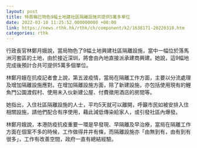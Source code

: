 ```yaml
---
layout: post
title: 特首稱已物色9幅土地建社區隔離設施共提供5萬多單位
date: 2022-03-10 11:25:52.000000000 +08:00
link: https://news.rthk.hk/rthk/ch/component/k2/1638171-20220310.htm
categories: rthk
---
```


行政長官林鄭月娥說，當局物色了9幅土地興建社區隔離設施，當中一幅位於落馬洲河套區的土地，由於接近深圳，將會由內地直接派承建商興建。她說，這9幅地完成後預計合共可提供5萬多個單位。

林鄭月娥在抗疫記者會上說，第五波疫情，當局在隔離工作方面，主要以分流處理及增加隔離設施應對。在增加隔離設施方面，除了新建設施，亦包括使用現有的鯉魚門公園渡假村、使用未入伙新建公屋、付費徵用酒店的房間等。

她指出，入住社區隔離設施的人士，平均5天就可以離開，呼籲市民如被安排入住相關設施，請他們配合有序使用，藉此減低傳染給家人，或引發社區內爆發。

林鄭月娥說，本港防疫抗疫重要一環是早發現、早隔離及早治療，當局在隔離工作方面在個案不多的時候，工作做得井井有條，而隔離設施亦「由無到有，由有到有很多」，工作有改善空間，政府一直有總結經驗。
